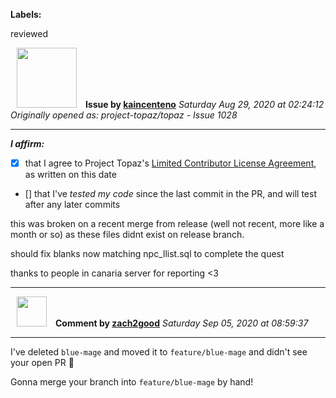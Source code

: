 **Labels:**

reviewed



<a href="https://github.com/kaincenteno"><img src="https://avatars3.githubusercontent.com/u/26943220?v=4" width="96" height="96" hspace="10"></img></a> **Issue by [kaincenteno](https://github.com/kaincenteno)**
_Saturday Aug 29, 2020 at 02:24:12_
_Originally opened as: project-topaz/topaz - Issue 1028_

----

<!-- place 'x' mark between square [] brackets to affirm: -->
**_I affirm:_**
- [x] that I agree to Project Topaz's [Limited Contributor License Agreement](http://project-topaz.com/blob/release/CONTRIBUTOR_AGREEMENT.md), as written on this date
- [] that I've _tested my code_ since the last commit in the PR, and will test after any later commits

this was broken on a recent merge from release (well not recent, more like a month or so) as these files didnt exist on release branch.

should fix blanks now matching npc_llist.sql to complete the quest

thanks to people in canaria server for reporting <3


----
<a href="https://github.com/zach2good"><img src="https://avatars3.githubusercontent.com/u/1389729?v=4" width="48" height="48" hspace="10"></img></a> **Comment by [zach2good](https://github.com/zach2good)**
_Saturday Sep 05, 2020 at 08:59:37_

----

I've deleted `blue-mage` and moved it to `feature/blue-mage` and didn't see your open PR :pray:

Gonna merge your branch into `feature/blue-mage` by hand!
